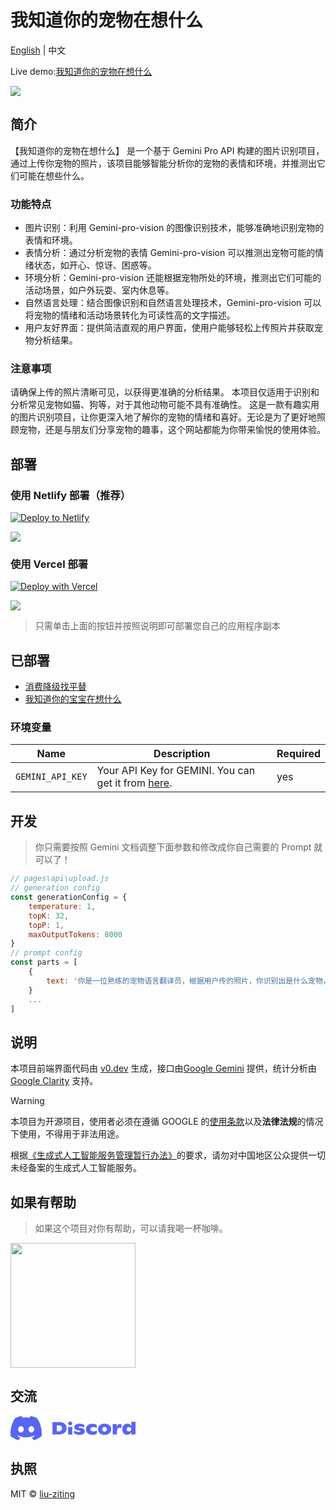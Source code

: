 # 我知道你的宠物在想什么

[English](README.md) | 中文

Live demo:[我知道你的宠物在想什么](https://iknowwhatyourcatisthinking.netlify.app)

<img src="https://iknowwhatyourcatisthinking.netlify.app/demo.jpg"/>

## 简介

【我知道你的宠物在想什么】 是一个基于 Gemini Pro API 构建的图片识别项目，通过上传你宠物的照片，该项目能够智能分析你的宠物的表情和环境，并推测出它们可能在想些什么。

### 功能特点

-   图片识别：利用 Gemini-pro-vision 的图像识别技术，能够准确地识别宠物的表情和环境。
-   表情分析：通过分析宠物的表情 Gemini-pro-vision 可以推测出宠物可能的情绪状态，如开心、惊讶、困惑等。
-   环境分析：Gemini-pro-vision 还能根据宠物所处的环境，推测出它们可能的活动场景，如户外玩耍、室内休息等。
-   自然语言处理：结合图像识别和自然语言处理技术，Gemini-pro-vision 可以将宠物的情绪和活动场景转化为可读性高的文字描述。
-   用户友好界面：提供简洁直观的用户界面，使用户能够轻松上传照片并获取宠物分析结果。

### 注意事项

请确保上传的照片清晰可见，以获得更准确的分析结果。
本项目仅适用于识别和分析常见宠物如猫、狗等，对于其他动物可能不具有准确性。
这是一款有趣实用的图片识别项目，让你更深入地了解你的宠物的情绪和喜好。无论是为了更好地照顾宠物，还是与朋友们分享宠物的趣事，这个网站都能为你带来愉悦的使用体验。

## 部署

### 使用 Netlify 部署（推荐）

[![Deploy to Netlify](https://www.netlify.com/img/deploy/button.svg)](https://app.netlify.com/start/deploy?repository=https://github.com/liu-ziting/PetThoughts)

<img src="https://iknowwhatyourcatisthinking.netlify.app/v1.png"/>

### 使用 Vercel 部署

[![Deploy with Vercel](https://vercel.com/button)](https://vercel.com/new/clone?repository-url=https://github.com/liu-ziting/PetThoughts&env=GEMINI_API_KEY)

<img src="https://iknowwhatyourcatisthinking.netlify.app/v2.png"/>

> 只需单击上面的按钮并按照说明即可部署您自己的应用程序副本

## 已部署

-   [消费降级找平替](https://cheapthing.netlify.app)
-   [我知道你的宝宝在想什么](https://babythoughts.netlify.app)

### 环境变量

| Name             | Description                                                                                    | Required |
| ---------------- | ---------------------------------------------------------------------------------------------- | -------- |
| `GEMINI_API_KEY` | Your API Key for GEMINI. You can get it from [here](https://makersuite.google.com/app/apikey). | yes      |

## 开发

> 你只需要按照 Gemini 文档调整下面参数和修改成你自己需要的 Prompt 就可以了！

```javascript
// pages\api\upload.js
// generation config
const generationConfig = {
    temperature: 1,
    topK: 32,
    topP: 1,
    maxOutputTokens: 8000
}
// prompt config
const parts = [
    {
        text: '你是一位熟练的宠物语言翻译员，根据用户传的照片，你识别出是什么宠物，准确猜测宠物的情绪和想法，你可以根据宠物的肢体语言、表情、周围环境猜测宠物想说什么。翻译完后，请根据宠物的语气给出宠物的“声音”，口语自然一点，用中文回答，格式如下：🐶：<这是什么宠物><宠物的想法>。用户上传的图片中，如果没有宠物，则返回“图片中没有宠物~""'
    }
    ...
]
```

## 说明

本项目前端界面代码由 [v0.dev](https://v0.dev/t/AqOuyxMjm7u 'v0.dev') 生成，接口由[Google Gemini](https://deepmind.google/technologies/gemini/#introduction 'Google Gemini') 提供，统计分析由[Google Clarity](https://clarity.microsoft.com/projects 'Google Gemini') 支持。

> [!WARNING]
> 本项目为开源项目，使用者必须在遵循 GOOGLE 的[使用条款](https://ai.google.dev/terms)以及**法律法规**的情况下使用，不得用于非法用途。
>
> 根据[《生成式人工智能服务管理暂行办法》](http://www.cac.gov.cn/2023-07/13/c_1690898327029107.htm)的要求，请勿对中国地区公众提供一切未经备案的生成式人工智能服务。

## 如果有帮助

> 如果这个项目对你有帮助，可以请我喝一杯咖啡。

<img style="width:200px" src="https://iknowwhatyourcatisthinking.netlify.app/qrcode.jpg"/>

## 交流

<a href="https://discord.com/invite/mc6hPwPqZ7">
<svg width="200"  viewBox="0 0 512 100" xmlns="http://www.w3.org/2000/svg">
    <path fill="#5865F2" d="M82.003 0a104.229 104.229 0 0 1 26.402 8.297c14.484 21.63 21.68 46.025 19.023 74.163c-11.082 8.286-21.831 13.313-32.4 16.603a80.176 80.176 0 0 1-6.935-11.421a68.02 68.02 0 0 0 10.94-5.326a65.816 65.816 0 0 1-2.677-2.118c-20.805 9.85-43.684 9.85-64.74 0c-.866.73-1.762 1.44-2.678 2.118a68.192 68.192 0 0 0 10.921 5.315a80.53 80.53 0 0 1-6.935 11.422C22.365 95.763 11.626 90.736.544 82.46C-1.722 58.188 2.807 33.566 19.516 8.317A103.882 103.882 0 0 1 45.939 0c1.147 2.056 2.506 4.822 3.422 7.022c9.663-1.48 19.416-1.48 29.26 0A77.412 77.412 0 0 1 82.003 0m253.933 31.687c7.045 0 12.893 1.51 17.544 4.533v13.17c-1.64-1.152-3.554-2.087-5.738-2.807c-2.184-.72-4.52-1.08-7.016-1.08c-4.368 0-7.78.813-10.246 2.447c-2.467 1.635-3.703 3.763-3.703 6.405c0 2.59 1.196 4.709 3.592 6.374c2.397 1.655 5.868 2.488 10.428 2.488c2.345 0 4.66-.35 6.945-1.038c2.275-.7 4.238-1.553 5.878-2.56v12.737c-5.163 3.167-11.152 4.75-17.967 4.75c-5.736-.02-10.629-1.028-14.665-3.043c-4.035-2.015-7.086-4.75-9.119-8.204c-2.033-3.454-3.06-7.34-3.06-11.658s1.057-8.183 3.17-11.586c2.114-3.403 5.214-6.076 9.302-8.02c4.085-1.942 8.967-2.908 14.655-2.908m-52.917-.01c3.945 0 7.559.431 10.852 1.295c3.29.864 6.008 1.964 8.173 3.31v11.299c-2.216-1.347-4.753-2.406-7.65-3.208a33.572 33.572 0 0 0-8.92-1.182c-4.418 0-6.621.77-6.621 2.303c0 .72.342 1.254 1.026 1.614c.684.36 1.942.73 3.764 1.12l7.045 1.296c4.602.812 8.033 2.24 10.287 4.276c2.256 2.036 3.382 5.048 3.382 9.037c0 4.37-1.86 7.834-5.596 10.404c-3.734 2.57-9.029 3.855-15.893 3.855c-4.037-.01-7.96-.514-11.766-1.522c-3.805-1.007-7.238-2.467-10.287-4.39V59.24c2.305 1.82 5.395 3.32 9.27 4.503c3.875 1.172 7.62 1.758 11.243 1.758c1.69 0 2.97-.227 3.835-.679c.866-.452 1.3-.997 1.3-1.624c0-.72-.232-1.316-.706-1.8c-.473-.483-1.39-.884-2.747-1.223l-8.455-1.943c-4.842-1.151-8.275-2.745-10.317-4.79c-2.044-2.036-3.061-4.709-3.061-8.02c0-2.785.886-5.201 2.678-7.268c1.781-2.066 4.318-3.66 7.609-4.78c3.292-1.13 7.136-1.696 11.555-1.696M512 23.833v51.813h-17.263V66.22c-1.46 3.547-3.674 6.25-6.653 8.101c-2.98 1.84-6.664 2.766-11.032 2.766c-3.905 0-7.306-.967-10.217-2.91c-2.908-1.943-5.152-4.605-6.732-7.988c-1.57-3.382-2.367-7.206-2.367-11.483c-.05-4.41.786-8.368 2.507-11.874c1.712-3.506 4.136-6.24 7.257-8.204c3.12-1.963 6.684-2.95 10.68-2.95c8.082 0 13.548 3.524 16.408 10.564l.148.373V23.833zm-126.533 7.833c5.587 0 10.407.956 14.444 2.879c4.036 1.922 7.117 4.554 9.23 7.916c2.115 3.362 3.17 7.217 3.17 11.586c0 4.318-1.055 8.225-3.17 11.73c-2.113 3.506-5.204 6.26-9.27 8.276c-4.067 2.015-8.868 3.022-14.413 3.022c-5.547 0-10.348-.997-14.404-3.012c-4.067-2.015-7.166-4.77-9.301-8.276c-2.133-3.505-3.21-7.412-3.21-11.73c0-4.317 1.066-8.173 3.21-11.555c2.143-3.382 5.224-6.035 9.27-7.957c4.036-1.923 8.858-2.879 14.444-2.879m-132.36 11.802v32.404h-17.21V43.468c5.273 2.323 11.816 2.426 17.21 0m195.128-10.856c2.486 0 4.62.576 6.412 1.727v15.544c-1.791-1.203-4.107-1.799-6.975-1.799c-3.756 0-6.654 1.162-8.668 3.485c-2.022 2.324-3.03 5.942-3.03 10.836v13.241h-17.261V33.548h16.91v13.385c.936-4.894 2.457-8.502 4.55-10.836c2.084-2.323 4.78-3.485 8.062-3.485m-248.79-7.34c6.624 0 12.22 1.059 16.81 3.166c4.58 2.108 8.013 5.048 10.288 8.81c2.273 3.763 3.42 8.07 3.42 12.923c0 4.75-1.187 9.057-3.562 12.912c-2.376 3.866-5.99 6.92-10.85 9.17c-4.861 2.252-10.882 3.383-18.078 3.383h-25.506V25.272zM42.728 41.348c-6.432 0-11.505 5.912-11.505 13.098c0 7.186 5.184 13.087 11.505 13.087c6.432 0 11.515-5.901 11.505-13.087c.11-7.197-5.073-13.098-11.505-13.098m42.516 0c-6.432 0-11.505 5.912-11.505 13.098c0 7.186 5.184 13.087 11.505 13.087c6.432 0 11.505-5.901 11.505-13.087c.11-7.197-5.073-13.098-11.505-13.098m300.214 3.58c-3.01 0-5.366.853-7.087 2.56c-1.71 1.707-2.567 3.989-2.567 6.868c0 2.878.856 5.191 2.567 6.939c1.712 1.748 4.076 2.632 7.087 2.632c2.957-.01 5.294-.884 7.004-2.632c1.713-1.748 2.577-4.06 2.577-6.94c0-2.878-.856-5.17-2.577-6.867c-1.71-1.707-4.047-2.56-7.004-2.56m99.767.216c-2.909 0-5.233.853-6.975 2.56s-2.607 3.917-2.607 6.652c0 2.734.865 4.965 2.607 6.692c1.742 1.727 4.037 2.59 6.905 2.59c2.908-.01 5.243-.883 7.006-2.63c1.762-1.749 2.637-4.02 2.637-6.796c0-2.684-.856-4.873-2.567-6.55c-1.712-1.675-4.057-2.518-7.006-2.518m-287.038-7.063h-8.596v24.756h7.6c4.46 0 7.892-1.141 10.287-3.413c2.396-2.283 3.594-5.387 3.594-9.325c0-3.65-1.068-6.559-3.201-8.738c-2.134-2.18-5.365-3.28-9.684-3.28M244.51 22.24c4.752 0 8.606 3.534 8.606 7.895c0 4.36-3.854 7.896-8.606 7.896c-4.754 0-8.607-3.535-8.607-7.896c0-4.36 3.853-7.895 8.607-7.895"/>
</svg>
</a>

## 执照

MIT © [liu-ziting](https://github.com/liu-ziting/PetThoughts/blob/main/LICENSE.txt)
